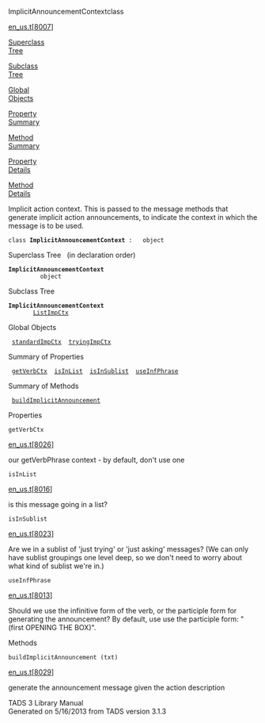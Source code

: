 ---
---
<span class="title">ImplicitAnnouncementContext</span><span class="type">class</span>

[en_us.t](../file/en_us.t.html)\[[8007](../source/en_us.t.html#8007)\]

[Superclass  
Tree](#_SuperClassTree_)

[Subclass  
Tree](#_SubClassTree_)

[Global  
Objects](#_ObjectSummary_)

[Property  
Summary](#_PropSummary_)

[Method  
Summary](#_MethodSummary_)

[Property  
Details](#_Properties_)

[Method  
Details](#_Methods_)

<div class="fdesc">

Implicit action context. This is passed to the message methods that
generate implicit action announcements, to indicate the context in which
the message is to be used.

`class `**`ImplicitAnnouncementContext`**` :   object`

</div>

<span id="_SuperClassTree_"></span>

<div class="mjhd">

<span class="hdln">Superclass Tree</span>   (in declaration order)

</div>

**`ImplicitAnnouncementContext`**  
`         object`  
<span id="_SubClassTree_"></span>

<div class="mjhd">

<span class="hdln">Subclass Tree</span>  

</div>

**`ImplicitAnnouncementContext`**  
`         `[`ListImpCtx`](../object/ListImpCtx.html)  
<span id="_ObjectSummary_"></span>

<div class="mjhd">

<span class="hdln">Global Objects</span>  

</div>

` `[`standardImpCtx`](../object/standardImpCtx.html)`  `[`tryingImpCtx`](../object/tryingImpCtx.html)`  `
<span id="_PropSummary_"></span>

<div class="mjhd">

<span class="hdln">Summary of Properties</span>  

</div>

` `[`getVerbCtx`](#getVerbCtx)`  `[`isInList`](#isInList)`  `[`isInSublist`](#isInSublist)`  `[`useInfPhrase`](#useInfPhrase)`  `

<span id="_MethodSummary_"></span>

<div class="mjhd">

<span class="hdln">Summary of Methods</span>  

</div>

` `[`buildImplicitAnnouncement`](#buildImplicitAnnouncement)`  `

<span id="_Properties_"></span>

<div class="mjhd">

<span class="hdln">Properties</span>  

</div>

<span id="getVerbCtx"></span>

`getVerbCtx`

[en_us.t](../file/en_us.t.html)\[[8026](../source/en_us.t.html#8026)\]

<div class="desc">

our getVerbPhrase context - by default, don't use one

</div>

<span id="isInList"></span>

`isInList`

[en_us.t](../file/en_us.t.html)\[[8016](../source/en_us.t.html#8016)\]

<div class="desc">

is this message going in a list?

</div>

<span id="isInSublist"></span>

`isInSublist`

[en_us.t](../file/en_us.t.html)\[[8023](../source/en_us.t.html#8023)\]

<div class="desc">

Are we in a sublist of 'just trying' or 'just asking' messages? (We can
only have sublist groupings one level deep, so we don't need to worry
about what kind of sublist we're in.)

</div>

<span id="useInfPhrase"></span>

`useInfPhrase`

[en_us.t](../file/en_us.t.html)\[[8013](../source/en_us.t.html#8013)\]

<div class="desc">

Should we use the infinitive form of the verb, or the participle form
for generating the announcement? By default, use use the participle
form: "(first OPENING THE BOX)".

</div>

<span id="_Methods_"></span>

<div class="mjhd">

<span class="hdln">Methods</span>  

</div>

<span id="buildImplicitAnnouncement"></span>

`buildImplicitAnnouncement (txt)`

[en_us.t](../file/en_us.t.html)\[[8029](../source/en_us.t.html#8029)\]

<div class="desc">

generate the announcement message given the action description

</div>

<div class="ftr">

TADS 3 Library Manual  
Generated on 5/16/2013 from TADS version 3.1.3

</div>
